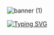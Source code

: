 ![banner (1)](https://github.com/beerts/beerts/assets/133691749/77d7f617-65d1-4ccf-b93a-c169b11c9453)


[![Typing SVG](https://readme-typing-svg.herokuapp.com?font=Fira+Code&weight=1&size=35&duration=6000&pause=200&color=13CAF7&background=000000&multiline=true&width=1001&lines=LOADING+%E2%96%88%E2%96%88%E2%96%88%E2%96%88%E2%96%88%E2%96%88%E2%96%88%E2%96%88%E2%96%88%E2%96%88%E2%96%88%E2%96%88%E2%96%88%E2%96%88%E2%96%88%E2%96%88%E2%96%88%E2%96%88%E2%96%88%E2%96%88%E2%96%88%E2%96%88%E2%96%88%E2%96%88%E2%96%88%E2%96%88%E2%96%88%E2%96%88%E2%96%88%E2%96%88%E2%96%88%E2%96%88%E2%96%88%E2%96%88%E2%96%88%E2%96%88%E2%96%88+100%25)](https://git.io/typing-svg)
